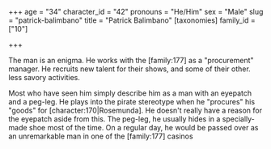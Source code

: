 +++
age = "34"
character_id = "42"
pronouns = "He/Him"
sex = "Male"
slug = "patrick-balimbano"
title = "Patrick Balimbano"
[taxonomies]
family_id = ["10"]

+++

The man is an enigma. He works with the \[family:177\] as a "procurement" manager. He recruits new talent for their shows, and some of their other. less savory activities.

Most who have seen him simply describe him as a man with an eyepatch and a peg-leg. He plays into the pirate stereotype when he "procures" his "goods" for \[character:170|Rosemunda\]. He doesn't really have a reason for the eyepatch aside from this. The peg-leg, he usually hides in a specially-made shoe most of the time. On a regular day, he would be passed over as an unremarkable man in one of the \[family:177\] casinos

